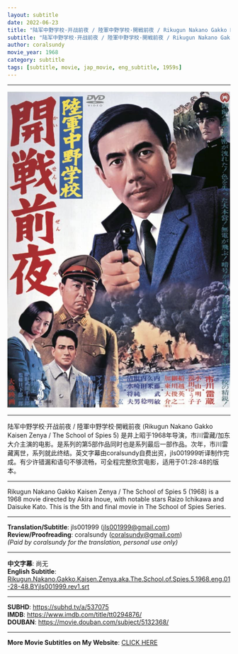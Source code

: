 ```yaml
---
layout: subtitle
date: 2022-06-23
title: "陆军中野学校·开战前夜 / 陸軍中野学校·開戦前夜 / Rikugun Nakano Gakko Kaisen Zenya aka The School of Spies 5 1968 Subtitle (English)"
subtitle: "陆军中野学校·开战前夜 / 陸軍中野学校·開戦前夜 / Rikugun Nakano Gakko Kaisen Zenya aka The School of Spies 5 1968 Subtitle (English)"
author: coralsundy
movie_year: 1968
category: subtitle
tags: [subtitle, movie, jap_movie, eng_subtitle, 1959s]
---
```


------

<img src="../assets/tt0294876.jpg" alt="tt0294876_cover_art" />

------

陆军中野学校·开战前夜 / 陸軍中野学校·開戦前夜 (Rikugun Nakano Gakko Kaisen Zenya / The School of Spies 5) 是井上昭于1968年导演，市川雷藏/加东大介主演的电影。是系列的第5部作品同时也是系列最后一部作品。次年，市川雷藏离世，系列就此终结。英文字幕由coralsundy自费出资，jls001999听译制作完成。有少许错漏和语句不够流畅，可全程完整欣赏电影，适用于01:28:48的版本。

------

Rikugun Nakano Gakko Kaisen Zenya / The School of Spies 5 (1968) is a 1968 movie directed by Akira Inoue, with notable stars Raizo Ichikawa and Daisuke Kato. This is the 5th and final movie in The School of Spies Series.

------

**Translation/Subtitle**: jls001999 (jls001999@gmail.com)<br>
**Review/Proofreading**: coralsundy (coralsundy@gmail.com)<br>
*(Paid by coralsundy for the translation, personal use only)*

------

**中文字幕**: 尚无<br>
**English Subtitle**: [Rikugun.Nakano.Gakko.Kaisen.Zenya.aka.The.School.of.Spies.5.1968.eng.01-28-48.BYjls001999.rev1.srt](../subtitles/Rikugun.Nakano.Gakko.Kaisen.Zenya.aka.The.School.of.Spies.5.1968.eng.01-28-48.BYjls001999.rev1.srt)

------

**SUBHD**: <https://subhd.tv/a/537075><br>
**IMDB**: <https://www.imdb.com/title/tt0294876/><br>
**DOUBAN**: <https://movie.douban.com/subject/5132368/>

------

**More Movie Subtitles on My Website**: <a href='{% post_url 2021-01-10-subtitles-summary-list %}'>CLICK HERE</a>


